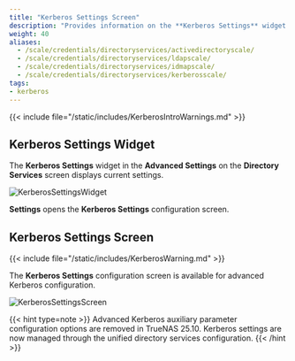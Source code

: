 ```yaml
---
title: "Kerberos Settings Screen"
description: "Provides information on the **Kerberos Settings** widget and configuration screen settings."
weight: 40
aliases:
  - /scale/credentials/directoryservices/activedirectoryscale/
  - /scale/credentials/directoryservices/ldapscale/
  - /scale/credentials/directoryservices/idmapscale/
  - /scale/credentials/directoryservices/kerberosscale/
tags:
- kerberos
---
```


{{< include file="/static/includes/KerberosIntroWarnings.md" >}}

## Kerberos Settings Widget

The **Kerberos Settings** widget in the **Advanced Settings** on the **Directory Services** screen displays current settings.

![KerberosSettingsWidget](/images/SCALE/Credentials/KerberosSettingsWidget.png "Kerberos Settings Widget")

**Settings** opens the **Kerberos Settings** configuration screen.

## Kerberos Settings Screen

{{< include file="/static/includes/KerberosWarning.md" >}}

The **Kerberos Settings** configuration screen is available for advanced Kerberos configuration.

![KerberosSettingsScreen](/images/SCALE/Credentials/KerberosSettingsScreen.png "Kerberos Settings Screen")

{{< hint type=note >}}
Advanced Kerberos auxiliary parameter configuration options are removed in TrueNAS 25.10. Kerberos settings are now managed through the unified directory services configuration.
{{< /hint >}}
